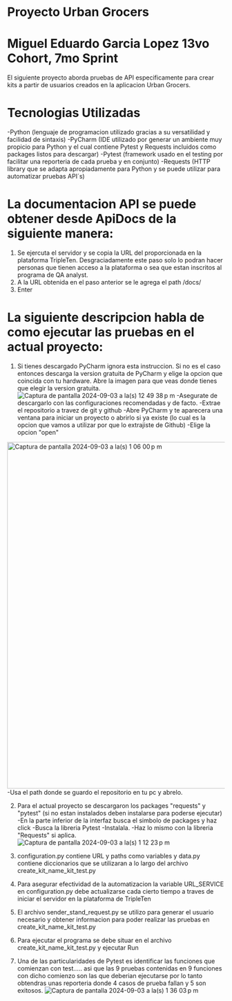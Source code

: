 # Proyecto Urban Grocers 

# Miguel Eduardo Garcia Lopez 13vo Cohort, 7mo Sprint
El siguiente proyecto aborda pruebas de API especificamente para crear kits a partir de usuarios creados en la aplicacion 
Urban Grocers.

# Tecnologias Utilizadas
-Python (lenguaje de programacion utilizado gracias a su versatilidad y facilidad de sintaxis)
-PyCharm (IDE utilizado por generar un ambiente muy propicio para Python y el cual contiene Pytest y Requests incluidos como packages listos para descargar)
-Pytest (framework usado en el testing por facilitar una reporteria de cada prueba y en conjunto)
-Requests (HTTP library que se adapta apropiadamente para Python y se puede utilizar para automatizar pruebas API´s)


# La documentacion API se puede obtener desde ApiDocs de la siguiente manera:
1) Se ejercuta el servidor y se copia la URL del proporcionada en la plataforma TripleTen. Desgraciadamente este paso solo lo podran hacer personas que tienen acceso a la plataforma o sea que estan inscritos al programa de QA analyst.
2) A la URL obtenida en el paso anterior se le agrega el path /docs/
3) Enter

# La siguiente descripcion habla de como ejecutar las pruebas en el actual proyecto:
1) Si tienes descargado PyCharm ignora esta instruccion. Si no es el caso entonces descarga la version gratuita de PyCharm y elige la opcion que coincida con tu hardware. Abre la imagen para que veas donde tienes que elegir la version gratuita.
![Captura de pantalla 2024-09-03 a la(s) 12 49 38 p m](https://github.com/user-attachments/assets/cc64f5fe-b551-4e03-8dc7-db0bf1c10d3e)
-Asegurate de descargarlo con las configuraciones recomendadas y de facto.
-Extrae el repositorio a travez de git y github
-Abre PyCharm y te aparecera una ventana para iniciar un proyecto o abrirlo si ya existe (lo cual es la opcion que vamos a utilizar por que lo extrajiste de Github)
-Elige la opcion "open"
<img width="801" alt="Captura de pantalla 2024-09-03 a la(s) 1 06 00 p m" src="https://github.com/user-attachments/assets/8aa23282-3531-4d70-b7a7-ea0b6baff6b6">
-Usa el path donde se guardo el repositorio en tu pc y abrelo.

2) Para el actual proyecto se descargaron los packages "requests" y "pytest" (si no estan instalados deben instalarse para poderse ejecutar)
-En la parte inferior de la interfaz busca el simbolo de packages y haz click
-Busca la libreria Pytest
-Instalala.
-Haz lo mismo con la libreria "Requests" si aplica.
![Captura de pantalla 2024-09-03 a la(s) 1 12 23 p m](https://github.com/user-attachments/assets/dc395fe4-c902-46b5-bd87-306cffd964f7)

4) configuration.py contiene URL y paths como variables y data.py contiene diccionarios que se utilizaran a lo largo del archivo create_kit_name_kit_test.py
5) Para asegurar efectividad de la automatizacion la variable URL_SERVICE en configuration.py debe actualizarse cada cierto tiempo a traves de iniciar el servidor en la plataforma de TripleTen
6) El archivo sender_stand_request.py se utilizo para generar el usuario necesario y obtener informacion 
para poder realizar las pruebas en create_kit_name_kit_test.py
7) Para ejecutar el programa se debe situar en el archivo create_kit_name_kit_test.py y ejecutar Run 
8) Una de las particularidades de Pytest es identificar las funciones que comienzan con test..... asi que las 9 
pruebas contenidas en 9 funciones con dicho comienzo son las que deberian ejecutarse por lo tanto obtendras unas reporteria donde 4 casos de prueba fallan y 5 son exitosos.
![Captura de pantalla 2024-09-03 a la(s) 1 36 03 p m](https://github.com/user-attachments/assets/105ebceb-36b8-494b-9a6a-8794c01bc019)

